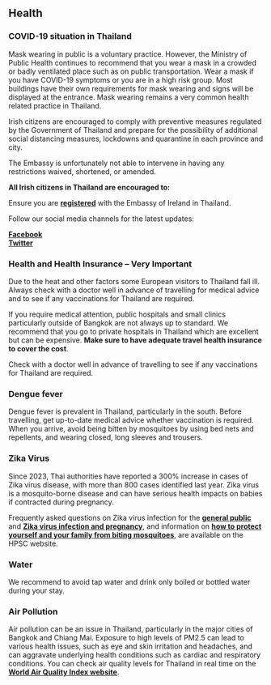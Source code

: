 ## Health

### **COVID-19 situation in Thailand**

Mask wearing in public is a voluntary practice. However, the Ministry of Public Health continues to recommend that you wear a mask in a crowded or badly ventilated place such as on public transportation. Wear a mask if you have COVID-19 symptoms or you are in a high risk group. Most buildings have their own requirements for mask wearing and signs will be displayed at the entrance. Mask wearing remains a very common health related practice in Thailand.

Irish citizens are encouraged to comply with preventive measures regulated by the Government of Thailand and prepare for the possibility of additional social distancing measures, lockdowns and quarantine in each province and city.

The Embassy is unfortunately not able to intervene in having any restrictions waived, shortened, or amended.

**All Irish citizens in Thailand are encouraged to:**

Ensure you are [**registered**](https://www.ireland.ie/en/dfa/overseas-travel/citizens-registration/) with the Embassy of Ireland in Thailand.

Follow our social media channels for the latest updates:

[**Facebook**](https://www.facebook.com/IrishEmbassyThailand)  
[**Twitter**](https://twitter.com/IrlEmbBangkok)

### **Health and Health Insurance – Very Important**

Due to the heat and other factors some European visitors to Thailand fall ill. Always check with a doctor well in advance of travelling for medical advice and to see if any vaccinations for Thailand are required.

If you require medical attention, public hospitals and small clinics particularly outside of Bangkok are not always up to standard. We recommend that you go to private hospitals in Thailand which are excellent but can be expensive. **Make sure to have adequate travel health insurance to cover the cost**.

Check with a doctor well in advance of travelling to see if any vaccinations for Thailand are required.

### **Dengue fever**

Dengue fever is prevalent in Thailand, particularly in the south. Before travelling, get up-to-date medical advice whether vaccination is required. When you arrive, avoid being bitten by mosquitoes by using bed nets and repellents, and wearing closed, long sleeves and trousers.

### **Zika Virus**

Since 2023, Thai authorities have reported a 300% increase in cases of Zika virus disease, with more than 800 cases identified last year. Zika virus is a mosquito-borne disease and can have serious health impacts on babies if contracted during pregnancy.

Frequently asked questions on Zika virus infection for the [**general public**](https://www.hpsc.ie/a-z/vectorborne/zika/factsheet/factsheetforthegeneralpublic/) and [**Zika virus infection and pregnancy**](https://www.hpsc.ie/a-z/vectorborne/zika/factsheet/factsheetonzikavirusandpregnancy/), and information on [**how to protect yourself and your family from biting mosquitoes**](https://www.hpsc.ie/a-z/vectorborne/mosquitoes/protectyourselfagainstmosquitoes/), are available on the HPSC website.

### **Water**

We recommend to avoid tap water and drink only boiled or bottled water during your stay.

### **Air Pollution**

Air pollution can be an issue in Thailand, particularly in the major cities of Bangkok and Chiang Mai. Exposure to high levels of PM2.5 can lead to various health issues, such as eye and skin irritation and headaches, and can aggravate underlying health conditions such as cardiac and respiratory conditions. You can check air quality levels for Thailand in real time on the [**World Air Quality Index website**](http://aqicn.org/city/bangkok).